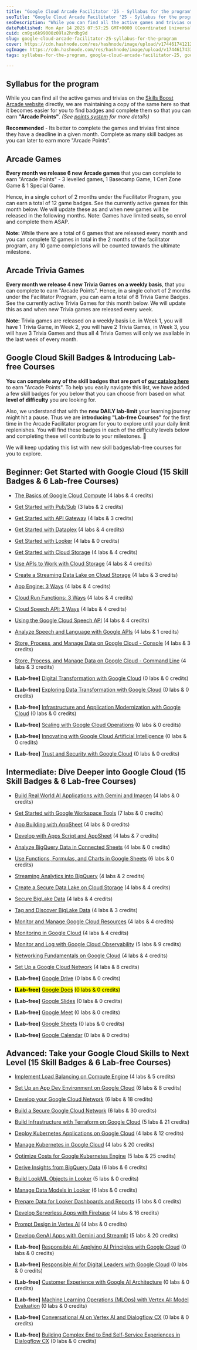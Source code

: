 ```yaml
---
title: "Google Cloud Arcade Facilitator '25 - Syllabus for the program"
seoTitle: "Google Cloud Arcade Facilitator '25 - Syllabus for the program"
seoDescription: "While you can find all the active games and trivias on the Skills Boost Arcade website directly, we are maintaining a copy of the same here so that it becom"
datePublished: Mon Apr 14 2025 07:57:25 GMT+0000 (Coordinated Universal Time)
cuid: cm9gs6k99000z09la2hrdbg9d
slug: google-cloud-arcade-facilitator-25-syllabus-for-the-program
cover: https://cdn.hashnode.com/res/hashnode/image/upload/v1744617412126/d2911139-6468-4a45-8b3c-778ea9cdf3b8.png
ogImage: https://cdn.hashnode.com/res/hashnode/image/upload/v1744617433375/5efb2596-8ee9-45b1-87ac-70964ed51c17.png
tags: syllabus-for-the-program, google-cloud-arcade-facilitator-25, google-cloud-arcade-facilitator-25-syllabus-for-the-program

---
```


## **Syllabus for the program**

While you can find all the active games and trivias on the [Skills Boost Arcade website](https://go.cloudskillsboost.google/arcade?utm_source=gcaf-site&utm_medium=website&utm_campaign=arcade-facilitator25) directly, we are maintaining a copy of the same here so that it becomes easier for you to find badges and complete them so that you can earn **"Arcade Points"**. *(See* [*points system*](https://rsvp.withgoogle.com/events/arcade-facilitator/points-system) *for more details)*

**Recommended** - Its better to complete the games and trivias first since they have a deadline in a given month. Complete as many skill badges as you can later to earn more "Arcade Points".

## Arcade Games

**Every month we release 6 new Arcade games** that you can complete to earn "Arcade Points" - 3 levelled games, 1 Basecamp Game, 1 Cert Zone Game & 1 Special Game.

Hence, in a single cohort of 2 months under the Facilitator Program, you can earn a total of 12 game badges. See the currently active games for this month below. We will update these as and when new games will be released in the following months. Note: Games have limited seats, so enrol and complete them ASAP.

**Note:** While there are a total of 6 games that are released every month and you can complete 12 games in total in the 2 months of the facilitator program, any 10 game completions will be counted towards the ultimate milestone.

## Arcade Trivia Games

**Every month we release 4 new Trivia Games on a weekly basis**, that you can complete to earn "Arcade Points". Hence, in a single cohort of 2 months under the Facilitator Program, you can earn a total of 8 Trivia Game Badges. See the currently active Trivia Games for this month below. We will update this as and when new Trivia games are released every week.

**Note:** Trivia games are released on a weekly basis i.e. in Week 1, you will have 1 Trivia Game, in Week 2, you will have 2 Trivia Games, in Week 3, you will have 3 Trivia Games and thus all 4 Trivia Games will only we available in the last week of every month.

## Google Cloud Skill Badges & Introducing Lab-free Courses

**You can complete any of the skill badges** **that are part of** [**our catalog here**](https://www.cloudskillsboost.google/catalog?keywords=&locale=&skill-badge%5B%5D=skill-badge&format%5B%5D=any&language%5B%5D=any) to earn "Arcade Points". To help you easily navigate this list, we have added a few skill badges for you below that you can choose from based on what **level of difficulty** you are looking for.

Also, we understand that with the **new DAILY lab-limit** your learning journey might hit a pause. Thus we are **introducing** **"Lab-free Courses"** for the first time in the Arcade Facilitator program for you to explore until your daily limit replenishes. You will find these badges in each of the difficulty levels below and completing these will contribute to your milestones. 🎉

We will keep updating this list with new skill badges/lab-free courses for you to explore.

## Beginner: Get Started with Google Cloud (15 Skill Badges & 6 Lab-free Courses)

* [The Basics of Google Cloud Compute](https://www.cloudskillsboost.google/course_templates/754?utm_source=gcaf-site&utm_medium=website&utm_campaign=arcade-facilitator25) (4 labs & 4 credits)
    
* [Get Started with Pub/Sub](https://www.cloudskillsboost.google/course_templates/728?utm_source=gcaf-site&utm_medium=website&utm_campaign=arcade-facilitator25) (3 labs & 2 credits)
    
* [Get Started with API Gateway](https://www.cloudskillsboost.google/course_templates/662?utm_source=gcaf-site&utm_medium=website&utm_campaign=arcade-facilitator25) (4 labs & 3 credits)
    
* [Get Started with Dataplex](https://www.cloudskillsboost.google/course_templates/726?utm_source=gcaf-site&utm_medium=website&utm_campaign=arcade-facilitator25) (4 labs & 4 credits)
    
* [Get Started with Looker](https://www.cloudskillsboost.google/course_templates/647?utm_source=gcaf-site&utm_medium=website&utm_campaign=arcade-facilitator24) (4 labs & 0 credits)
    
* [Get Started with Cloud Storage](https://www.cloudskillsboost.google/course_templates/725?utm_source=gcaf-site&utm_medium=website&utm_campaign=arcade-facilitator25) (4 labs & 4 credits)
    
* [Use APIs to Work with Cloud Storage](https://www.cloudskillsboost.google/course_templates/755?utm_source=gcaf-site&utm_medium=website&utm_campaign=arcade-facilitator25) (4 labs & 4 credits)
    
* [Create a Streaming Data Lake on Cloud Storage](https://www.cloudskillsboost.google/course_templates/705?utm_source=gcaf-site&utm_medium=website&utm_campaign=arcade-facilitator25) (4 labs & 3 credits)
    
* [App Engine: 3 Ways](https://www.cloudskillsboost.google/course_templates/671?utm_source=gcaf-site&utm_medium=website&utm_campaign=arcade-facilitator25) (4 labs & 4 credits)
    
* [Cloud Run Functions: 3 Ways](https://www.cloudskillsboost.google/course_templates/696?utm_source=gcaf-site&utm_medium=website&utm_campaign=arcade-facilitator25) (4 labs & 4 credits)
    
* [Cloud Speech API: 3 Ways](https://www.cloudskillsboost.google/course_templates/700?utm_source=gcaf-site&utm_medium=website&utm_campaign=arcade-facilitator25) (4 labs & 4 credits)
    
* [Using the Google Cloud Speech API](https://www.cloudskillsboost.google/course_templates/756?utm_source=gcaf-site&utm_medium=website&utm_campaign=arcade-facilitator25) (4 labs & 4 credits)
    
* [Analyze Speech and Language with Google APIs](https://www.cloudskillsboost.google/course_templates/634?utm_source=gcaf-site&utm_medium=website&utm_campaign=arcade-facilitator25) (4 labs & 1 credits)
    
* [Store, Process, and Manage Data on Google Cloud - Console](https://www.cloudskillsboost.google/course_templates/658?utm_source=gcaf-site&utm_medium=website&utm_campaign=arcade-facilitator25) (4 labs & 3 credits)
    
* [Store, Process, and Manage Data on Google Cloud - Command Line](https://www.cloudskillsboost.google/course_templates/659?utm_source=gcaf-site&utm_medium=website&utm_campaign=arcade-facilitator25) (4 labs & 3 credits)
    
* **\[Lab-free\]** [Digital Transformation with Google Cloud](https://www.cloudskillsboost.google/course_templates/266?utm_source=gcaf-site&utm_medium=website&utm_campaign=arcade-facilitator25) (0 labs & 0 credits)
    
* **\[Lab-free\]** [Exploring Data Transformation with Google Cloud](https://www.cloudskillsboost.google/course_templates/267?utm_source=gcaf-site&utm_medium=website&utm_campaign=arcade-facilitator25) (0 labs & 0 credits)
    
* **\[Lab-free\]** [Infrastructure and Application Modernization with Google Cloud](https://www.cloudskillsboost.google/course_templates/265?utm_source=gcaf-site&utm_medium=website&utm_campaign=arcade-facilitator25) (0 labs & 0 credits)
    
* **\[Lab-free\]** [Scaling with Google Cloud Operations](https://www.cloudskillsboost.google/course_templates/271?utm_source=gcaf-site&utm_medium=website&utm_campaign=arcade-facilitator25) (0 labs & 0 credits)
    
* **\[Lab-free\]** [Innovating with Google Cloud Artificial Intelligence](https://www.cloudskillsboost.google/course_templates/946?utm_source=gcaf-site&utm_medium=website&utm_campaign=arcade-facilitator25) (0 labs & 0 credits)
    
* **\[Lab-free\]** [Trust and Security with Google Cloud](https://www.cloudskillsboost.google/course_templates/945?utm_source=gcaf-site&utm_medium=website&utm_campaign=arcade-facilitator25) (0 labs & 0 credits)
    

## Intermediate: Dive Deeper into Google Cloud (15 Skill Badges & 6 Lab-free Courses)

* [Build Real World AI Applications with Gemini and Imagen](https://www.cloudskillsboost.google/course_templates/1076?utm_source=gcaf-site&utm_medium=website&utm_campaign=arcade-facilitator25) (4 labs & 0 credits)
    
* [Get Started with Google Workspace Tools](https://www.cloudskillsboost.google/course_templates/676?utm_source=gcaf-site&utm_medium=website&utm_campaign=arcade-facilitator25) (7 labs & 0 credits)
    
* [App Building with AppSheet](https://www.cloudskillsboost.google/course_templates/635?utm_source=gcaf-site&utm_medium=website&utm_campaign=arcade-facilitator25) (4 labs & 0 credits)
    
* [Develop with Apps Script and AppSheet](https://www.cloudskillsboost.google/course_templates/715?utm_source=gcaf-site&utm_medium=website&utm_campaign=arcade-facilitator25) (4 labs & 7 credits)
    
* [Analyze BigQuery Data in Connected Sheets](https://www.cloudskillsboost.google/course_templates/632?utm_source=gcaf-site&utm_medium=website&utm_campaign=arcade-facilitator25) (4 labs & 0 credits)
    
* [Use Functions, Formulas, and Charts in Google Sheets](https://www.cloudskillsboost.google/course_templates/776?utm_source=gcaf-site&utm_medium=website&utm_campaign=arcade-facilitator25) (6 labs & 0 credits)
    
* [Streaming Analytics into BigQuery](https://www.cloudskillsboost.google/course_templates/752?utm_source=gcaf-site&utm_medium=website&utm_campaign=arcade-facilitator25) (4 labs & 2 credits)
    
* [Create a Secure Data Lake on Cloud Storage](https://www.cloudskillsboost.google/course_templates/704?utm_source=gcaf-site&utm_medium=website&utm_campaign=arcade-facilitator25) (4 labs & 4 credits)
    
* [Secure BigLake Data](https://www.cloudskillsboost.google/course_templates/751?utm_source=gcaf-site&utm_medium=website&utm_campaign=arcade-facilitator25) (4 labs & 4 credits)
    
* [Tag and Discover BigLake Data](https://www.cloudskillsboost.google/course_templates/753?utm_source=gcaf-site&utm_medium=website&utm_campaign=arcade-facilitator25) (4 labs & 3 credits)
    
* [Monitor and Manage Google Cloud Resources](https://www.cloudskillsboost.google/course_templates/653?utm_source=gcaf-site&utm_medium=website&utm_campaign=arcade-facilitator25) (4 labs & 4 credits)
    
* [Monitoring in Google Cloud](https://www.cloudskillsboost.google/course_templates/747?utm_source=gcaf-site&utm_medium=website&utm_campaign=arcade-facilitator25) (4 labs & 4 credits)
    
* [Monitor and Log with Google Cloud Observability](https://www.cloudskillsboost.google/course_templates/749?utm_source=gcaf-site&utm_medium=website&utm_campaign=arcade-facilitator25) (5 labs & 9 credits)
    
* [Networking Fundamentals on Google Cloud](https://www.cloudskillsboost.google/course_templates/748?utm_source=gcaf-site&utm_medium=website&utm_campaign=arcade-facilitator25) (4 labs & 4 credits)
    
* [Set Up a Google Cloud Network](https://www.cloudskillsboost.google/course_templates/641?utm_source=gcaf-site&utm_medium=website&utm_campaign=arcade-facilitator25) (4 labs & 8 credits)
    
* **\[Lab-free\]** [Google Drive](https://www.cloudskillsboost.google/course_templates/199?utm_source=gcaf-site&utm_medium=website&utm_campaign=arcade-facilitator25) (0 labs & 0 credits)
    
* **<mark>[Lab-free]</mark>** [<mark>Google Docs</mark>](https://www.cloudskillsboost.google/course_templates/195?utm_source=gcaf-site&utm_medium=website&utm_campaign=arcade-facilitator25) <mark> (0 labs &amp; 0 credits)</mark>
    
* **\[Lab-free\]** [Google Slides](https://www.cloudskillsboost.google/course_templates/197?utm_source=gcaf-site&utm_medium=website&utm_campaign=arcade-facilitator25) (0 labs & 0 credits)
    
* **\[Lab-free\]** [Google Meet](https://www.cloudskillsboost.google/course_templates/198?utm_source=gcaf-site&utm_medium=website&utm_campaign=arcade-facilitator25) (0 labs & 0 credits)
    
* **\[Lab-free\]** [Google Sheets](https://www.cloudskillsboost.google/course_templates/196?utm_source=gcaf-site&utm_medium=website&utm_campaign=arcade-facilitator25) (0 labs & 0 credits)
    
* **\[Lab-free\]** [Google Calendar](https://www.cloudskillsboost.google/course_templates/201?utm_source=gcaf-site&utm_medium=website&utm_campaign=arcade-facilitator25) (0 labs & 0 credits)
    

## Advanced: Take your Google Cloud Skills to Next Level (15 Skill Badges & 6 Lab-free Courses)

* [Implement Load Balancing on Compute Engine](https://www.cloudskillsboost.google/course_templates/648?utm_source=gcaf-site&utm_medium=website&utm_campaign=arcade-facilitator25) (4 labs & 5 credits)
    
* [Set Up an App Dev Environment on Google Cloud](https://www.cloudskillsboost.google/course_templates/637?utm_source=gcaf-site&utm_medium=website&utm_campaign=arcade-facilitator25) (6 labs & 8 credits)
    
* [Develop your Google Cloud Network](https://www.cloudskillsboost.google/course_templates/625?utm_source=gcaf-site&utm_medium=website&utm_campaign=arcade-facilitator25) (6 labs & 18 credits)
    
* [Build a Secure Google Cloud Network](https://www.cloudskillsboost.google/course_templates/654?utm_source=gcaf-site&utm_medium=website&utm_campaign=arcade-facilitator25) (6 labs & 30 credits)
    
* [Build Infrastructure with Terraform on Google Cloud](https://www.cloudskillsboost.google/course_templates/636?utm_source=gcaf-site&utm_medium=website&utm_campaign=arcade-facilitator25) (5 labs & 21 credits)
    
* [Deploy Kubernetes Applications on Google Cloud](https://www.cloudskillsboost.google/course_templates/663?utm_source=gcaf-site&utm_medium=website&utm_campaign=arcade-facilitator25) (4 labs & 12 credits)
    
* [Manage Kubernetes in Google Cloud](https://www.cloudskillsboost.google/course_templates/783?utm_source=gcaf-site&utm_medium=website&utm_campaign=arcade-facilitator25) (4 labs & 20 credits)
    
* [Optimize Costs for Google Kubernetes Engine](https://www.cloudskillsboost.google/course_templates/655?utm_source=gcaf-site&utm_medium=website&utm_campaign=arcade-facilitator25) (5 labs & 25 credits)
    
* [Derive Insights from BigQuery Data](https://www.cloudskillsboost.google/course_templates/623?utm_source=gcaf-site&utm_medium=website&utm_campaign=arcade-facilitator25) (6 labs & 6 credits)
    
* [Build LookML Objects in Looker](https://www.cloudskillsboost.google/course_templates/639?utm_source=gcaf-site&utm_medium=website&utm_campaign=arcade-facilitator25) (5 labs & 0 credits)
    
* [Manage Data Models in Looker](https://www.cloudskillsboost.google/course_templates/651?utm_source=gcaf-site&utm_medium=website&utm_campaign=arcade-facilitator25) (6 labs & 0 credits)
    
* [Prepare Data for Looker Dashboards and Reports](https://www.cloudskillsboost.google/course_templates/628?utm_source=gcaf-site&utm_medium=website&utm_campaign=arcade-facilitator25) (5 labs & 0 credits)
    
* [Develop Serverless Apps with Firebase](https://www.cloudskillsboost.google/course_templates/649?utm_source=gcaf-site&utm_medium=website&utm_campaign=arcade-facilitator25) (4 labs & 16 credits)
    
* [Prompt Design in Vertex AI](https://www.cloudskillsboost.google/course_templates/976?utm_source=gcaf-site&utm_medium=website&utm_campaign=arcade-facilitator25) (4 labs & 0 credits)
    
* [Develop GenAI Apps with Gemini and Streamlit](https://www.cloudskillsboost.google/course_templates/978?utm_source=gcaf-site&utm_medium=website&utm_campaign=arcade-facilitator25) (5 labs & 20 credits)
    
* **\[Lab-free\]** [Responsible AI: Applying AI Principles with Google Cloud](https://www.cloudskillsboost.google/course_templates/388?utm_source=gcaf-site&utm_medium=website&utm_campaign=arcade-facilitator25) (0 labs & 0 credits)
    
* **\[Lab-free\]** [Responsible AI for Digital Leaders with Google Cloud](https://www.cloudskillsboost.google/course_templates/1069?utm_source=gcaf-site&utm_medium=website&utm_campaign=arcade-facilitator25) (0 labs & 0 credits)
    
* **\[Lab-free\]** [Customer Experience with Google AI Architecture](https://www.cloudskillsboost.google/course_templates/1002?utm_source=gcaf-site&utm_medium=website&utm_campaign=arcade-facilitator25) (0 labs & 0 credits)
    
* **\[Lab-free\]** [Machine Learning Operations (MLOps) with Vertex AI: Model Evaluation](https://www.cloudskillsboost.google/course_templates/1080?utm_source=gcaf-site&utm_medium=website&utm_campaign=arcade-facilitator25) (0 labs & 0 credits)
    
* **\[Lab-free\]** [Conversational AI on Vertex AI and Dialogflow CX](https://www.cloudskillsboost.google/course_templates/892?utm_source=gcaf-site&utm_medium=website&utm_campaign=arcade-facilitator25) (0 labs & 0 credits)
    
* **\[Lab-free\]** [Building Complex End to End Self-Service Experiences in Dialogflow CX](https://www.cloudskillsboost.google/course_templates/1103?utm_source=gcaf-site&utm_medium=website&utm_campaign=arcade-facilitator25) (0 labs & 0 credits)